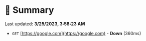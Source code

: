 # 📖 Summary
Last updated: **3/25/2023, 3:58:23 AM**

- `GET` [https://google.com](https://google.com) - **Down** (360ms)
